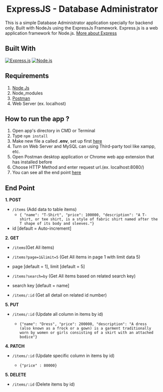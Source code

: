 <h1 align="center">ExpressJS - Database Administrator</h1>



This is a simple Database Administrator application specially for backend only. Built with NodeJs using the ExpressJs Framework.
Express.js is a web application framework for Node.js. [More about Express](https://en.wikipedia.org/wiki/Express.js)

## Built With
[![Express.js](https://img.shields.io/badge/Express.js-4.x-orange.svg?style=rounded-square)](https://expressjs.com/en/starter/installing.html)
[![Node.js](https://img.shields.io/badge/Node.js-v.12.18.3-green.svg?style=rounded-square)](https://nodejs.org/)

## Requirements
1. <a href="https://nodejs.org/en/download/">Node Js</a>
2. Node_modules
3. <a href="https://www.getpostman.com/">Postman</a>
4. Web Server (ex. localhost)

## How to run the app ?
1. Open app's directory in CMD or Terminal
2. Type `npm install`
3. Make new file a called **.env**, set up first [here](#set-up-env-file)
4. Turn on Web Server and MySQL can using Third-party tool like xampp, etc.
6. Open Postman desktop application or Chrome web app extension that has installed before
7. Choose HTTP Method and enter request url.(ex. localhost:8080/)
8. You can see all the end point [here](#end-point)

## End Point

**1. POST**

* `/items` (Add data to table items)
    * ``` { "name": "T-Shirt", "price": 100000, "description": "A T-shirt, or tee shirt, is a style of fabric shirt named after the T shape of its body and sleeves."} ```
* id [default = Auto-increment]

**2. GET**

* `/items`(Get  All items)



* `/items?page=1&limit=5` (Get All items in page 1 with limit data 5)
* page [default = 1], limit [default = 5]



* `/items?search=by` (Get All items based on related search key)
* search key [default = name]



* `/items/:id` (Get all detail on related id number)

**5. PUT**

* `/items/:id` (Update all column in items by id)
  
   * `{"name": "Dress", "price": 200000, "description": "A dress (also known as a frock or a gown) is a garment traditionally worn by women or girls consisting of a skirt with an attached bodice"}`   

**4. PATCH**

* `/items/:id` (Update specific column in items by id)
  
   * `{"price" : 80000}`   

**5. DELETE**

* `/items/:id` (Delete items by id)

  